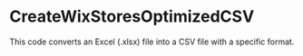 # CreateWixStoresOptimizedCSV
This code converts an Excel (.xlsx) file into a CSV file with a specific format.
